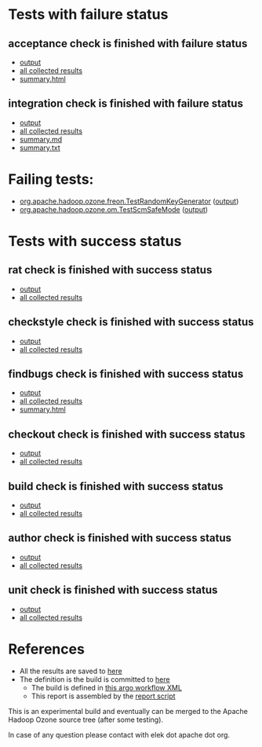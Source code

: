 # Tests with failure status

## acceptance check is finished with failure status

   * [output](https://raw.githubusercontent.com/elek/ozone-ci-03/master/pr/pr-hdds-2364-master-qchwk/acceptance/output.log)
   * [all collected results](https://github.com/elek/ozone-ci-03/tree/master/pr/pr-hdds-2364-master-qchwk/acceptance)
   * [summary.html](https://elek.github.io/ozone-ci-03/pr/pr-hdds-2364-master-qchwk/acceptance/summary.html)


## integration check is finished with failure status

   * [output](https://raw.githubusercontent.com/elek/ozone-ci-03/master/pr/pr-hdds-2364-master-qchwk/integration/output.log)
   * [all collected results](https://github.com/elek/ozone-ci-03/tree/master/pr/pr-hdds-2364-master-qchwk/integration)
   * [summary.md](https://github.com/elek/ozone-ci-03/tree/master/pr/pr-hdds-2364-master-qchwk/integration/summary.md)
   * [summary.txt](https://github.com/elek/ozone-ci-03/tree/master/pr/pr-hdds-2364-master-qchwk/integration/summary.txt)

# Failing tests: 

 * [org.apache.hadoop.ozone.freon.TestRandomKeyGenerator](hadoop-ozone/tools/org.apache.hadoop.ozone.freon.TestRandomKeyGenerator.txt) ([output](hadoop-ozone/tools/org.apache.hadoop.ozone.freon.TestRandomKeyGenerator-output.txt))
 * [org.apache.hadoop.ozone.om.TestScmSafeMode](hadoop-ozone/integration-test/org.apache.hadoop.ozone.om.TestScmSafeMode.txt) ([output](hadoop-ozone/integration-test/org.apache.hadoop.ozone.om.TestScmSafeMode-output.txt))


# Tests with success status

## rat check is finished with success status

   * [output](https://raw.githubusercontent.com/elek/ozone-ci-03/master/pr/pr-hdds-2364-master-qchwk/rat/output.log)
   * [all collected results](https://github.com/elek/ozone-ci-03/tree/master/pr/pr-hdds-2364-master-qchwk/rat)


## checkstyle check is finished with success status

   * [output](https://raw.githubusercontent.com/elek/ozone-ci-03/master/pr/pr-hdds-2364-master-qchwk/checkstyle/output.log)
   * [all collected results](https://github.com/elek/ozone-ci-03/tree/master/pr/pr-hdds-2364-master-qchwk/checkstyle)


## findbugs check is finished with success status

   * [output](https://raw.githubusercontent.com/elek/ozone-ci-03/master/pr/pr-hdds-2364-master-qchwk/findbugs/output.log)
   * [all collected results](https://github.com/elek/ozone-ci-03/tree/master/pr/pr-hdds-2364-master-qchwk/findbugs)
   * [summary.html](https://elek.github.io/ozone-ci-03/pr/pr-hdds-2364-master-qchwk/findbugs/summary.html)


## checkout check is finished with success status

   * [output](https://raw.githubusercontent.com/elek/ozone-ci-03/master/pr/pr-hdds-2364-master-qchwk/checkout/output.log)
   * [all collected results](https://github.com/elek/ozone-ci-03/tree/master/pr/pr-hdds-2364-master-qchwk/checkout)


## build check is finished with success status

   * [output](https://raw.githubusercontent.com/elek/ozone-ci-03/master/pr/pr-hdds-2364-master-qchwk/build/output.log)
   * [all collected results](https://github.com/elek/ozone-ci-03/tree/master/pr/pr-hdds-2364-master-qchwk/build)


## author check is finished with success status

   * [output](https://raw.githubusercontent.com/elek/ozone-ci-03/master/pr/pr-hdds-2364-master-qchwk/author/output.log)
   * [all collected results](https://github.com/elek/ozone-ci-03/tree/master/pr/pr-hdds-2364-master-qchwk/author)


## unit check is finished with success status

   * [output](https://raw.githubusercontent.com/elek/ozone-ci-03/master/pr/pr-hdds-2364-master-qchwk/unit/output.log)
   * [all collected results](https://github.com/elek/ozone-ci-03/tree/master/pr/pr-hdds-2364-master-qchwk/unit)




# References

 * All the results are saved to [here](https://github.com/elek/ozone-ci-03/tree/master/pr/pr-hdds-2364-master-qchwk/)
 * The definition is the build is committed to [here](https://github.com/elek/argo-ozone)
    * The build is defined in [this argo workflow XML](https://github.com/elek/argo-ozone/blob/master/ozone-build.yaml)
    * This report is assembled by the [report script](https://github.com/elek/argo-ozone/blob/master/scripts/report.sh)

This is an experimental build and eventually can be merged to the Apache Hadoop Ozone source tree (after some testing).

In case of any question please contact with elek dot apache dot org.
